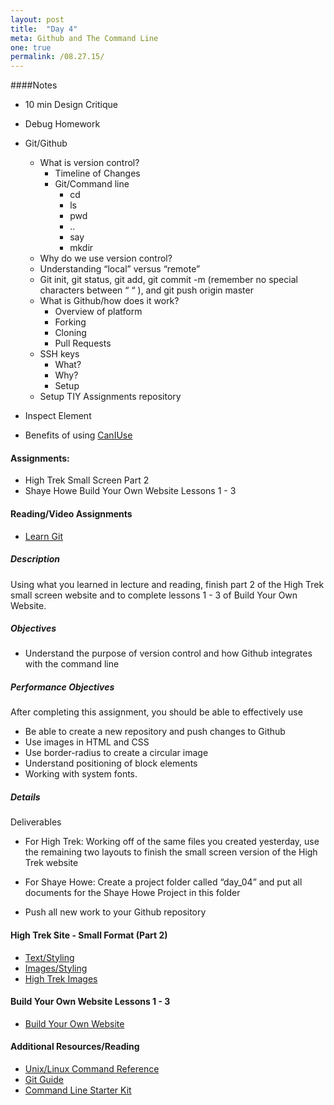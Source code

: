 ```yaml
---
layout: post
title:  "Day 4"
meta: Github and The Command Line
one: true
permalink: /08.27.15/
---
```

####Notes
- 10 min Design Critique
- Debug Homework
- Git/Github
    + What is version control?
        * Timeline of Changes
        * Git/Command line
            - cd
            - ls
            - pwd
            - ..
            - say
            - mkdir
    + Why do we use version control?
    + Understanding “local” versus “remote”
    + Git init, git status, git add, git commit -m (remember no special characters between “ “ ), and git push origin master
    + What is Github/how does it work?
        * Overview of platform
        * Forking
        * Cloning
        * Pull Requests
    + SSH keys 
        * What?
        * Why?
        * Setup
    + Setup TIY Assignments repository

- Inspect Element
- Benefits of using [CanIUse](http://caniuse.com/)

#### Assignments:
- High Trek Small Screen Part 2
- Shaye Howe Build Your Own Website Lessons 1 - 3

#### Reading/Video Assignments
- [Learn Git](https://try.github.io/levels/1/challenges/1)

##### Description
Using what you learned in lecture and reading, finish part 2 of the High Trek  small screen website and to complete lessons 1 - 3 of Build Your Own Website.

##### Objectives
- Understand the purpose of version control and how Github integrates with the command line

##### Performance Objectives
After completing this assignment, you should be able to effectively use
- Be able to create a new repository and push changes to Github
- Use images in HTML and CSS
- Use border-radius to create a circular image
- Understand positioning of block elements
- Working with system fonts.

##### Details
Deliverables
- For High Trek: Working off of the same files you created yesterday, use the remaining two layouts to finish the small screen version of the High Trek website 

- For Shaye Howe: Create a project folder called “day_04” and put all documents for the Shaye Howe Project in this folder

- Push all new work to your Github repository

#### High Trek Site - Small Format (Part 2)
- [Text/Styling](/assets/8.26.15/high-trek/text_styling.jpg)
- [Images/Styling](/assets/8.26.15/high-trek/images_styling.jpg) 
- [High Trek Images](/assets/8.26.15/high-trek-images/high-trek-images.zip)

#### Build Your Own Website Lessons 1 - 3
- [Build Your Own Website](http://learn.shayhowe.com/html-css/)

#### Additional Resources/Reading
- [Unix/Linux Command Reference](http://www.cheat-sheets.org/saved-copy/fwunixref.pdf)
- [Git Guide](http://rogerdudler.github.io/git-guide/)
- [Command Line Starter Kit](http://samkap.github.io/command-line-starter-kit/)
